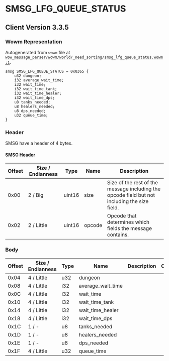 # SMSG_LFG_QUEUE_STATUS

## Client Version 3.3.5

### Wowm Representation

Autogenerated from `wowm` file at [`wow_message_parser/wowm/world/_need_sorting/smsg_lfg_queue_status.wowm:1`](https://github.com/gtker/wow_messages/tree/main/wow_message_parser/wowm/world/_need_sorting/smsg_lfg_queue_status.wowm#L1).
```rust,ignore
smsg SMSG_LFG_QUEUE_STATUS = 0x0365 {
    u32 dungeon;
    i32 average_wait_time;
    i32 wait_time;
    i32 wait_time_tank;
    i32 wait_time_healer;
    i32 wait_time_dps;
    u8 tanks_needed;
    u8 healers_needed;
    u8 dps_needed;
    u32 queue_time;
}
```
### Header

SMSG have a header of 4 bytes.

#### SMSG Header

| Offset | Size / Endianness | Type   | Name   | Description |
| ------ | ----------------- | ------ | ------ | ----------- |
| 0x00   | 2 / Big           | uint16 | size   | Size of the rest of the message including the opcode field but not including the size field.|
| 0x02   | 2 / Little        | uint16 | opcode | Opcode that determines which fields the message contains.|

### Body

| Offset | Size / Endianness | Type | Name | Description | Comment |
| ------ | ----------------- | ---- | ---- | ----------- | ------- |
| 0x04 | 4 / Little | u32 | dungeon |  |  |
| 0x08 | 4 / Little | i32 | average_wait_time |  |  |
| 0x0C | 4 / Little | i32 | wait_time |  |  |
| 0x10 | 4 / Little | i32 | wait_time_tank |  |  |
| 0x14 | 4 / Little | i32 | wait_time_healer |  |  |
| 0x18 | 4 / Little | i32 | wait_time_dps |  |  |
| 0x1C | 1 / - | u8 | tanks_needed |  |  |
| 0x1D | 1 / - | u8 | healers_needed |  |  |
| 0x1E | 1 / - | u8 | dps_needed |  |  |
| 0x1F | 4 / Little | u32 | queue_time |  |  |

